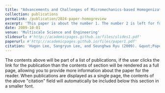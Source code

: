 ```yaml
---
title: "Advancements and Challenges of Micromechanics-based Homogenization for the Short Fiber Reinforced Composites"
collection: publications
permalink: /publication/2024-paper-homogreview
excerpt: 'This paper is about the number 1. The number 2 is left for future work.'
date: 2009-10-01
venue: 'Multiscale Science and Engineering'
slidesurl: #'http://academicpages.github.io/files/slides1.pdf'
paperurl: #'http://academicpages.github.io/files/paper1.pdf'
citation: 'Hugon Lee, Sangryun Lee, and Seunghwa Ryu (2009). &quot;Paper Title Number 1.&quot; <i>Journal 1</i>. 1(1).'
---
```


The contents above will be part of a list of publications, if the user clicks the link for the publication than the contents of section will be rendered as a full page, allowing you to provide more information about the paper for the reader. When publications are displayed as a single page, the contents of the above "citation" field will automatically be included below this section in a smaller font.